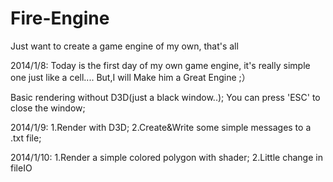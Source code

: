 Fire-Engine
===========

Just want to create a game engine of my own, that's all

2014/1/8:
  Today is the first day of my own game engine, it's really simple one just like a cell.... 
  But,I will Make him a Great Engine ;）
  
  Basic rendering without D3D(just a black window..);
  You can press 'ESC' to close the window;
  
2014/1/9:
  1.Render with D3D;
  2.Create&Write some simple messages to a .txt file;
  
2014/1/10:
  1.Render a simple colored polygon with shader;
  2.Little change in fileIO
